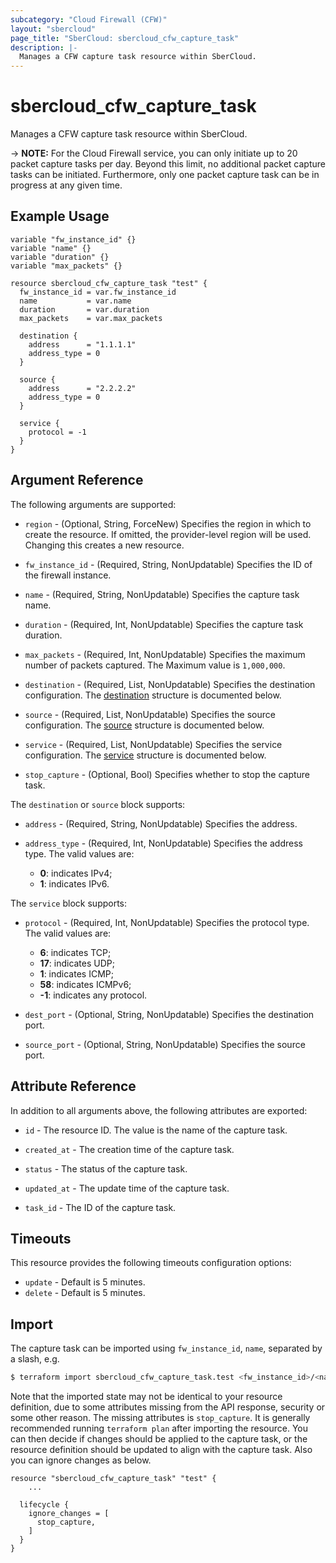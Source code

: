 ```yaml
---
subcategory: "Cloud Firewall (CFW)"
layout: "sbercloud"
page_title: "SberCloud: sbercloud_cfw_capture_task"
description: |-
  Manages a CFW capture task resource within SberCloud.
---
```


# sbercloud_cfw_capture_task

Manages a CFW capture task resource within SberCloud.

-> **NOTE:** For the Cloud Firewall service, you can only initiate up to 20 packet capture tasks per day.
Beyond this limit, no additional packet capture tasks can be initiated. Furthermore, only one packet capture task can be
in progress at any given time.

## Example Usage

```hcl
variable "fw_instance_id" {}
variable "name" {}
variable "duration" {}
variable "max_packets" {}

resource sbercloud_cfw_capture_task "test" {
  fw_instance_id = var.fw_instance_id
  name           = var.name
  duration       = var.duration
  max_packets    = var.max_packets
  
  destination {
    address      = "1.1.1.1"
    address_type = 0
  }

  source {
    address      = "2.2.2.2"
    address_type = 0
  }

  service {
    protocol = -1
  }
}
```

## Argument Reference

The following arguments are supported:

* `region` - (Optional, String, ForceNew) Specifies the region in which to create the resource.
  If omitted, the provider-level region will be used.
  Changing this creates a new resource.

* `fw_instance_id` - (Required, String, NonUpdatable) Specifies the ID of the firewall instance.

* `name` - (Required, String, NonUpdatable) Specifies the capture task name.

* `duration` - (Required, Int, NonUpdatable) Specifies the capture task duration.

* `max_packets` - (Required, Int, NonUpdatable) Specifies the maximum number of packets captured.
  The Maximum value is `1,000,000`.

* `destination` - (Required, List, NonUpdatable) Specifies the destination configuration.
  The [destination](#Address) structure is documented below.

* `source` - (Required, List, NonUpdatable) Specifies the source configuration.
  The [source](#Address) structure is documented below.

* `service` - (Required, List, NonUpdatable) Specifies the service configuration.
  The [service](#Service) structure is documented below.

* `stop_capture` - (Optional, Bool) Specifies whether to stop the capture task.

<a name="Address"></a>
The `destination` or `source` block supports:

* `address` - (Required, String, NonUpdatable) Specifies the address.

* `address_type` - (Required, Int, NonUpdatable) Specifies the address type.
  The valid values are:
  + **0**: indicates IPv4;
  + **1**: indicates IPv6.

<a name="Service"></a>
The `service` block supports:

* `protocol` - (Required, Int, NonUpdatable) Specifies the protocol type.
  The valid values are:
  + **6**: indicates TCP;
  + **17**: indicates UDP;
  + **1**: indicates ICMP;
  + **58**: indicates ICMPv6;
  + **-1**: indicates any protocol.

* `dest_port` - (Optional, String, NonUpdatable) Specifies the destination port.

* `source_port` - (Optional, String, NonUpdatable) Specifies the source port.

## Attribute Reference

In addition to all arguments above, the following attributes are exported:

* `id` - The resource ID. The value is the name of the capture task.

* `created_at` - The creation time of the capture task.

* `status` - The status of the capture task.

* `updated_at` - The update time of the capture task.

* `task_id` - The ID of the capture task.

## Timeouts

This resource provides the following timeouts configuration options:

* `update` - Default is 5 minutes.
* `delete` - Default is 5 minutes.

## Import

The capture task can be imported using `fw_instance_id`, `name`, separated by a slash, e.g.

```bash
$ terraform import sbercloud_cfw_capture_task.test <fw_instance_id>/<name>
```

Note that the imported state may not be identical to your resource definition, due to some attributes missing from the
API response, security or some other reason.
The missing attributes is `stop_capture`. It is generally recommended running `terraform plan` after importing the resource.
You can then decide if changes should be applied to the capture task, or the resource definition should be updated to
align with the capture task. Also you can ignore changes as below.

```hcl
resource "sbercloud_cfw_capture_task" "test" {
    ...

  lifecycle {
    ignore_changes = [
      stop_capture,
    ]
  }
}
```

